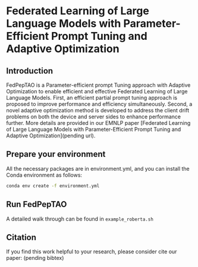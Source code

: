 # Federated Learning of Large Language Models with Parameter-Efficient Prompt Tuning and Adaptive Optimization

## Introduction

FedPepTAO is a Parameter-efficient prompt Tuning approach with Adaptive Optimization to enable efficient and effective Federated Learning of Large Language Models. First, an efficient partial prompt tuning approach is proposed to improve performance and efficiency simultaneously. Second, a novel adaptive optimization method is developed to address the client drift problems on both the device and server sides to enhance performance further. More details are provided in our EMNLP paper [Federated Learning of Large Language Models with Parameter-Efficient Prompt Tuning and Adaptive Optimization](pending url).


## Prepare your environment

All the necessary packages are in environment.yml, and you can install the Conda environment as follows:
```bash
conda env create -f environment.yml
```

## Run FedPepTAO

A detailed walk through can be found in `example_roberta.sh`


## Citation

If you find this work helpful to your research, please consider cite our paper: (pending bibtex)

```bibtex
```